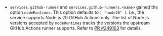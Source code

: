 - `services.github-runner` and `services.github-runners.<name>` gained the
  option `nodeRuntimes`. This option defaults to `[ "node20" ]`.  I.e., the
  service supports Node.js 20 GitHub Actions only. The list of Node.js versions
  accepted by `nodeRuntimes` tracks the versions the upstream GitHub Actions
  runner supports. Refer to [PR
  #249103](https://github.com/NixOS/nixpkgs/pull/249103) for details.
